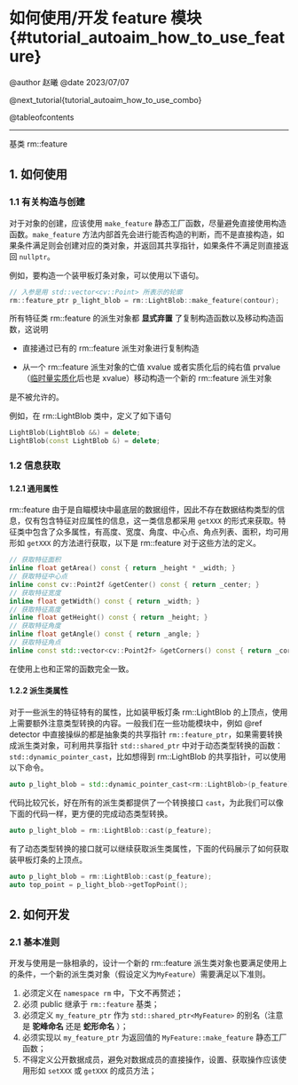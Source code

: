 如何使用/开发 feature 模块 {#tutorial_autoaim_how_to_use_feature}
============

@author 赵曦
@date 2023/07/07

@next_tutorial{tutorial_autoaim_how_to_use_combo}

@tableofcontents

------

基类 rm::feature

## 1. 如何使用

### 1.1 有关构造与创建

对于对象的创建，应该使用 `make_feature` 静态工厂函数，尽量避免直接使用构造函数。`make_feature` 方法内部首先会进行能否构造的判断，而不是直接构造，如果条件满足则会创建对应的类对象，并返回其共享指针，如果条件不满足则直接返回 `nullptr`。

例如，要构造一个装甲板灯条对象，可以使用以下语句。

```cpp
// 入参是用 std::vector<cv::Point> 所表示的轮廓
rm::feature_ptr p_light_blob = rm::LightBlob::make_feature(contour);
```

所有特征类 rm::feature 的派生对象都 **显式弃置** 了复制构造函数以及移动构造函数，这说明

- 直接通过已有的 rm::feature 派生对象进行复制构造

- 从一个 rm::feature 派生对象的亡值 xvalue 或者实质化后的纯右值 prvalue（[临时量实质化](https://zh.cppreference.com/w/cpp/language/implicit_conversion#.E4.B8.B4.E6.97.B6.E9.87.8F.E5.AE.9E.E8.B4.A8.E5.8C.96)后也是 xvalue）移动构造一个新的 rm::feature 派生对象

是不被允许的。

例如，在 rm::LightBlob 类中，定义了如下语句

```cpp
LightBlob(LightBlob &&) = delete;
LightBlob(const LightBlob &) = delete;
```

### 1.2 信息获取

#### 1.2.1 通用属性

rm::feature 由于是自瞄模块中最底层的数据组件，因此不存在数据结构类型的信息，仅有包含特征对应属性的信息，这一类信息都采用 `getXXX` 的形式来获取。特征类中包含了众多属性，有高度、宽度、角度、中心点、角点列表、面积，均可用形如 `getXXX` 的方法进行获取，以下是 rm::feature 对于这些方法的定义。

```cpp
// 获取特征面积
inline float getArea() const { return _height * _width; }
// 获取特征中心点
inline const cv::Point2f &getCenter() const { return _center; }
// 获取特征宽度
inline float getWidth() const { return _width; }
// 获取特征高度
inline float getHeight() const { return _height; }
// 获取特征角度
inline float getAngle() const { return _angle; }
// 获取特征角点
inline const std::vector<cv::Point2f> &getCorners() const { return _corners; }
```

在使用上也和正常的函数完全一致。

#### 1.2.2 派生类属性

对于一些派生的特征特有的属性，比如装甲板灯条 rm::LightBlob 的上顶点，使用上需要额外注意类型转换的内容。一般我们在一些功能模块中，例如 @ref detector 中直接操纵的都是抽象类的共享指针 `rm::feature_ptr`，如果需要转换成派生类对象，可利用共享指针 `std::shared_ptr` 中对于动态类型转换的函数：`std::dynamic_pointer_cast`，比如想得到 rm::LightBlob 的共享指针，可以使用以下命令。

```cpp
auto p_light_blob = std::dynamic_pointer_cast<rm::LightBlob>(p_feature);
```

代码比较冗长，好在所有的派生类都提供了一个转换接口 `cast`，为此我们可以像下面的代码一样，更方便的完成动态类型转换。

```cpp
auto p_light_blob = rm::LightBlob::cast(p_feature);
```

有了动态类型转换的接口就可以继续获取派生类属性，下面的代码展示了如何获取装甲板灯条的上顶点。

```cpp
auto p_light_blob = rm::LightBlob::cast(p_feature);
auto top_point = p_light_blob->getTopPoint();
```

## 2. 如何开发

### 2.1 基本准则

开发与使用是一脉相承的，设计一个新的 rm::feature 派生类对象也要满足使用上的条件，一个新的派生类对象（假设定义为`MyFeature`）需要满足以下准则。

1. 必须定义在 `namespace rm` 中，下文不再赘述；
2. 必须 public 继承于 `rm::feature` 基类；
3. 必须定义 `my_feature_ptr` 作为 `std::shared_ptr<MyFeature>` 的别名（注意是 **驼峰命名** 还是 **蛇形命名** ）；
4. 必须实现以 `my_feature_ptr` 为返回值的 `MyFeature::make_feature` 静态工厂函数；
5. 不得定义公开数据成员，避免对数据成员的直接操作，设置、获取操作应该使用形如 `setXXX` 或 `getXXX` 的成员方法；
